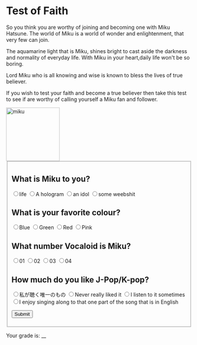 
<html>
<head>
<title>Test of Faith</title>
<style>

label {
display: block;
}

input {
width: 30px;
margin-left: 20px;
}

h2 {
clear: both;
padding-top: 20px;
}

button {
width: 100px;
margin-top: 20px;
}

body {
background-color: lightblue;
font-family: Helvetica;
}

#main {
width: 80%;
max-width: 950px;
border: 1px gray solid;
margin: auto;
padding: 10px;
background-color: white;
border-radius: 10px;
}

#header {
margin-top: 0;
border: 2px solid black;
padding: 5px;
height: 460px;
background: white;
background-image: url("code.jpg");
color: black;
}
</style>

</head>
<body>
<div id="main"><!-- open main div -->
<div id="header"><!-- open header div -->
<h1>Test of Faith</h1>
<p> So you think you are worthy of joining and becoming one with Miku Hatsune. The world of Miku is a world of wonder and enlightenment, that very few can join.</p>
<p> The aquamarine light that is Miku, shines bright to cast aside the darkness and normality of everyday life. With Miku in your heart,daily life won't be so boring. 
<p>Lord Miku who is all knowing and wise is known to bless the lives of true believer. </P>
<p> If you wish to test your faith and become a true believer then take this test to see if are worthy of calling yourself a Miku fan and follower.</p>

<img src="https://media.giphy.com/media/1007jc7jstgLlu/giphy.gif" alt="miku" style="width:145px;height:100px:">

<form id="form1">
<fieldset>
<h2>What is Miku to you?</h2>
<label for="var_string"><input type="radio" name="variable" value="25" id="var_string" />life</label>
<label for="var_join"><input type="radio" name="variable" value="0" id="var_join" />A hologram</label>
<label for="var_info"><input type="radio" name="variable" value="0" id="var_info" />an idol</label>
<label for="var_condition"><input type="radio" name="variable" value="0" id="var_condition"/>some weebshit</label>

<h2>What is your favorite colour?</h2>
<label for="sub_string"><input type="radio" name="sub" value="25" id="sub_string"/>Blue</label>
<label for="sub_join"><input type="radio" name="sub" value="0" id="sub_join"/>Green</label>
<label for="sub_info"><input type="radio" name="sub" value="0" id="sub_info" />Red</label>
<label for="sub_condition"><input type="radio" name="sub" value="0" id="sub_condition" />Pink</label>

<h2>What number Vocaloid is Miku?</h2>
<label for="cat_string"><input type="radio" name="con" value="0" id="cat_string" />01</label>
<label for="cat_join"><input type="radio" name="con" value="0" id="cat_join" />02</label>
<label for="cat_info"><input type="radio" name="con" value="25" id="cat_info" />03</label>
<label for="cat_condition"><input type="radio" name="con" value="0" id="cat_condition" />04</label>

<h2>How much do you like J-Pop/K-pop?</h2>
<label for="if_string"><input type="radio" name="ifstate" value="25" id="if_string" />私が聴く唯一のもの</label>
<label for="if_join"><input type="radio" name="ifstate" value="0" id="if_join" />Never really liked it</label>
<label for="if_info"><input type="radio" name="ifstate" value="0" id="if_info" />I listen to it sometimes</label>
<label for="if_condition"><input type="radio" name="ifstate"  value="0" id="if_condition" />I enjoy singing along to that one part of the song that is in English</label>

<!-- <h2>What is your favorite band/group?</h2> -->
<!-- <label for="if_string"><input type="radio" name="ifstate" value="10" id="if_string" />Vocaloids</label> -->
<!-- <label for="if_join"><input type="radio" name="ifstate" value="0" id="if_join" />BTS</label> -->
<!-- <label for="if_info"><input type="radio" name="ifstate" value="0" id="if_info" />Atmosphere</label> -->
<!-- <label for="if_condition"><input type="radio" name="ifstate"  value="0" id="if_condition" />Wu Tang Clan</label> -->

<!-- <h2>How many anime have you watched?</h2> -->
<!-- <label for="if_string"><input type="radio" name="ifstate" value="0" id="if_string" />0-25</label> -->
<!-- <label for="if_join"><input type="radio" name="ifstate" value="0" id="if_join" />25-50</label> -->
<!-- <label for="if_info"><input type="radio" name="ifstate" value="0" id="if_info" />50-75</label> -->
<!-- <label for="if_condition"><input type="radio" name="ifstate"  value="10" id="if_condition" />75-100</label> -->

<button type="submit" value="Submit">Submit</button>
</fieldset>
</form>


<p>Your grade is: <span id="grade">__</span></p>
<p id="grade2"></p>
<script>
document.getElementById("form1").onsubmit=function() {
       variable = parseInt(document.querySelector('input[name = "variable"]:checked').value);
	   sub = parseInt(document.querySelector('input[name = "sub"]:checked').value);
	   con = parseInt(document.querySelector('input[name = "con"]:checked').value);
	   ifstate = parseInt(document.querySelector('input[name = "ifstate"]:checked').value);
	   
	   
	   result = variable + sub + con + ifstate;
	   
	document.getElementById("grade").innerHTML = result;
	   
if (result == 0) {result2 = "You have disrespected Miku with your pathetic attempt.<br /><img src='miku 2.jpg' width='300' />"};
    if (result == 25) {result2 = "You are not worthy,normie.<br /><img src='25.jpg' width='300' />"};
    if (result == 50) {result2 = "Your faith in Miku is not strong enough to be part of the World of Miku.<br /><img src='50.jpg' width='300' />"};
    if (result == 75) {result2 = "You are one of the few that is worthy of being part of the magical world of Miku<br /><img src='75.jpg' width='300' />"};
    if (result == 100) {result2 = "Wow you got %100, sadly Miku has no room in her kingdom for Weebs.<br /><img src='100.jpg' width='300' />"};


document.getElementById("grade2").innerHTML = result2; 



return false; // required to not refresh the page; just leave this here
} //this ends the submit function

</script>

